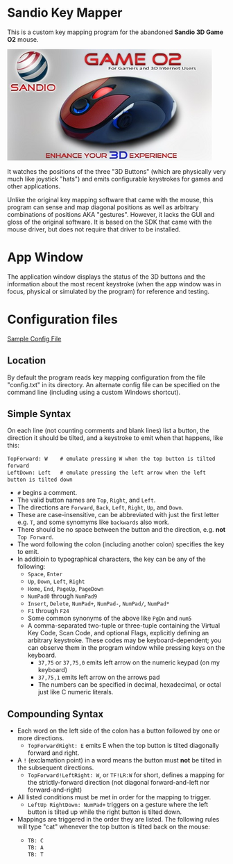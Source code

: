 # Sandio Key Mapper
This is a custom key mapping program for the abandoned **Sandio 3D Game O2** mouse.

![Mouse Photo](sandio1.jpg)

It watches the positions of the three "3D Buttons" (which are physically very much like joystick "hats") and emits configurable keystrokes for games and other applications.

Unlike the original key mapping software that came with the mouse, this program can sense and map diagonal positions as well as arbitrary combinations of positions AKA "gestures".
However, it lacks the GUI and gloss of the original software.
It is based on the SDK that came with the mouse driver, but does not require that driver to be installed.

# App Window
The application window displays the status of the 3D buttons and the information about the most recent keystroke (when the app window was in focus, physical or simulated by the program) for reference and testing.

# Configuration files
[Sample Config File](config.txt)
## Location
By default the program reads key mapping configuration from the file "config.txt" in its directory.  An alternate config file can be specified on the command line (including using a custom Windows shortcut).
## Simple Syntax
On each line (not counting comments and blank lines) list a button, the direction it should be tilted, and a keystroke to emit when that happens, like this:

```
TopForward: W    # emulate pressing W when the top button is tilted forward
LeftDown: Left   # emulate pressing the left arrow when the left button is tilted down
```

* `#` begins a comment.
* The valid button names are `Top`, `Right`, and `Left`.
* The directions are `Forward`, `Back`, `Left`, `Right`, `Up`, and `Down`.
* These are case-insensitive, can be abbreviated with just the first letter e.g. `T`, and some synomyms like `backwards` also work.
* There should be no space between the button and the direction, e.g. **not** `Top Forward`.
* The word following the colon (including another colon) specifies the key to emit.
* In additioin to typographical characters, the key can be any of the following:
  * `Space`, `Enter`
  * `Up`, `Down`, `Left`, `Right`
  * `Home`, `End`, `PageUp`, `PageDown`
  * `NumPad0` through `NumPad9`
  * `Insert`, `Delete`, `NumPad+`, `NumPad-`, `NumPad/`, `NumPad*`
  * `F1` through `F24`
  * Some common synonyms of the above like `PgDn` and `num5`
  * A comma-separated two-tuple or three-tuple containing the Virtual Key Code, Scan Code, and optional Flags, explicitly defining an arbitrary keystroke.  These codes may be keyboard-dependent; you can observe them in the program window while pressing keys on the keyboard.
    * `37,75` or `37,75,0` emits left arrow on the numeric keypad (on my keyboard)
    * `37,75,1` emits left arrow on the arrows pad
    * The numbers can be specified in decimal, hexadecimal, or octal just like C numeric literals.

## Compounding Syntax
* Each word on the left side of the colon has a button followed by one or more directions.
  * `TopForwardRight: E` emits E when the top button is tilted diagonally forward and right.
* A `!` (exclamation point) in a word means the button must **not** be tilted in the subsequent directions.
  * `TopForward!LeftRight: W`, or `TF!LR:W` for short, defines a mapping for the strictly-forward direction (not diagonal forward-and-left nor forward-and-right)
* All listed conditions must be met in order for the mapping to trigger.
  * `LeftUp RightDown: NumPad+` triggers on a gesture where the left button is tilted up while the right button is tilted down.
* Mappings are triggered in the order they are listed.  The following rules will type "cat" whenever the top button is tilted back on the mouse:
  * ```
    TB: C
    TB: A
    TB: T
    ```
